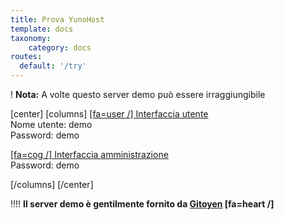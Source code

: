 ```yaml
---
title: Prova YunoHost
template: docs
taxonomy:
    category: docs
routes:
  default: '/try'
---
```


! **Nota:** A volte questo server demo può essere irraggiungibile

[center]
[columns]
[[fa=user /] Interfaccia utente](https://demo.yunohost.org/?target=_blank&classes=btn,btn-lg,btn-success)  
Nome utente: demo  
Password: demo

[[fa=cog /] Interfaccia amministrazione](https://demo.yunohost.org/yunohost/admin/?target=_blank&classes=btn,btn-lg,btn-primary)  
Password: demo

[/columns]
[/center]

!!!! **Il server demo è gentilmente fornito da  [Gitoyen](https://www.gitoyen.net?target=_blank) [fa=heart /]**